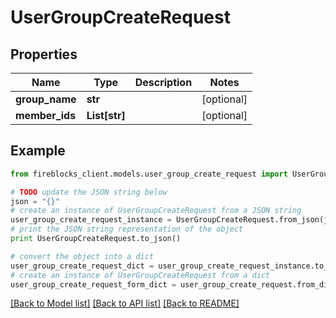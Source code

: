 # UserGroupCreateRequest


## Properties

Name | Type | Description | Notes
------------ | ------------- | ------------- | -------------
**group_name** | **str** |  | [optional] 
**member_ids** | **List[str]** |  | [optional] 

## Example

```python
from fireblocks_client.models.user_group_create_request import UserGroupCreateRequest

# TODO update the JSON string below
json = "{}"
# create an instance of UserGroupCreateRequest from a JSON string
user_group_create_request_instance = UserGroupCreateRequest.from_json(json)
# print the JSON string representation of the object
print UserGroupCreateRequest.to_json()

# convert the object into a dict
user_group_create_request_dict = user_group_create_request_instance.to_dict()
# create an instance of UserGroupCreateRequest from a dict
user_group_create_request_form_dict = user_group_create_request.from_dict(user_group_create_request_dict)
```
[[Back to Model list]](../README.md#documentation-for-models) [[Back to API list]](../README.md#documentation-for-api-endpoints) [[Back to README]](../README.md)


